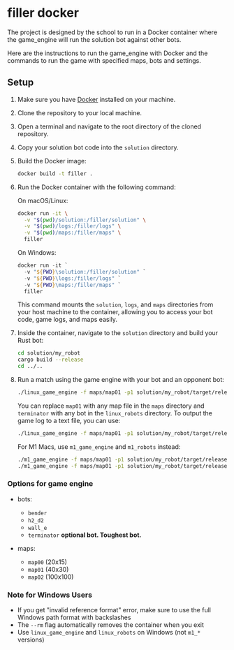 # filler docker

The project is designed by the school to run in a Docker container where the game_engine will run the solution bot against other bots.

Here are the instructions to run the game_engine with Docker and the commands to run the game with specified maps, bots and settings.

## Setup
1. Make sure you have [Docker](https://www.docker.com/get-started) installed on your machine.
2. Clone the repository to your local machine.
3. Open a terminal and navigate to the root directory of the cloned repository.
4. Copy your solution bot code into the `solution` directory.
5. Build the Docker image:
   ```bash
   docker build -t filler .
   ```
6. Run the Docker container with the following command:

    On macOS/Linux:
    ```bash
    docker run -it \
      -v "$(pwd)/solution:/filler/solution" \
      -v "$(pwd)/logs:/filler/logs" \
      -v "$(pwd)/maps:/filler/maps" \
      filler
    ```

    On Windows:
    ```powershell
    docker run -it `
      -v "${PWD}\solution:/filler/solution" `
      -v "${PWD}\logs:/filler/logs" `
      -v "${PWD}\maps:/filler/maps" `
      filler
    ```
    This command mounts the `solution`, `logs`, and `maps` directories from your host machine to the container, allowing you to access your bot code, game logs, and maps easily.

7. Inside the container, navigate to the `solution` directory and build your Rust bot:
    ```bash
    cd solution/my_robot
    cargo build --release
    cd ../..
    ```

8. Run a match using the game engine with your bot and an opponent bot:
    ```bash
    ./linux_game_engine -f maps/map01 -p1 solution/my_robot/target/release/my_robot -p2 linux_robots/wall_e
    ```
    You can replace `map01` with any map file in the `maps` directory and `terminator` with any bot in the `linux_robots` directory.
    To output the game log to a text file, you can use:
    ```bash
    ./linux_game_engine -f maps/map01 -p1 solution/my_robot/target/release/my_robot -p2 linux_robots/wall_e > /filler/logs/game_log.txt 2>&1
    ```

    For M1 Macs, use `m1_game_engine` and `m1_robots` instead:
    ```bash
    ./m1_game_engine -f maps/map01 -p1 solution/my_robot/target/release/my_robot -p2 m1_robots/wall_e
    ./m1_game_engine -f maps/map01 -p1 solution/my_robot/target/release/my_robot -p2 m1_robots/wall_e > /filler/logs/game_log.txt 2>&1
    ```

### Options for game engine
- bots:
  - `bender`
  - `h2_d2`
  - `wall_e`
  - `terminator` **optional bot. Toughest bot.**

- maps:
  - `map00` (20x15)
  - `map01` (40x30)
  - `map02` (100x100)

### Note for Windows Users
- If you get "invalid reference format" error, make sure to use the full Windows path format with backslashes
- The `--rm` flag automatically removes the container when you exit
- Use `linux_game_engine` and `linux_robots` on Windows (not `m1_*` versions)
